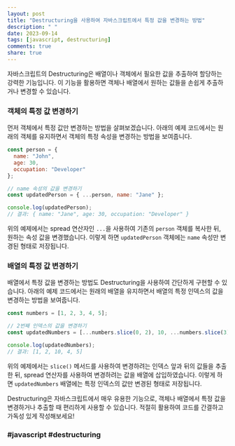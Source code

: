 ```yaml
---
layout: post
title: "Destructuring을 사용하여 자바스크립트에서 특정 값을 변경하는 방법"
description: " "
date: 2023-09-14
tags: [javascript, destructuring]
comments: true
share: true
---
```


자바스크립트의 Destructuring은 배열이나 객체에서 필요한 값을 추출하여 할당하는 강력한 기능입니다. 이 기능을 활용하면 객체나 배열에서 원하는 값들을 손쉽게 추출하거나 변경할 수 있습니다.

### 객체의 특정 값 변경하기

먼저 객체에서 특정 값만 변경하는 방법을 살펴보겠습니다. 아래의 예제 코드에서는 원래의 객체를 유지하면서 객체의 특정 속성을 변경하는 방법을 보여줍니다.

```javascript
const person = {
  name: "John",
  age: 30,
  occupation: "Developer"
};

// name 속성의 값을 변경하기
const updatedPerson = { ...person, name: "Jane" };

console.log(updatedPerson);
// 결과: { name: "Jane", age: 30, occupation: "Developer" }
```
위의 예제에서는 spread 연산자인 `...`을 사용하여 기존의 `person` 객체를 복사한 뒤, 원하는 속성 값을 변경했습니다. 이렇게 하면 `updatedPerson` 객체에는 `name` 속성만 변경된 형태로 저장됩니다.

### 배열의 특정 값 변경하기

배열에서 특정 값을 변경하는 방법도 Destructuring을 사용하여 간단하게 구현할 수 있습니다. 아래의 예제 코드에서는 원래의 배열을 유지하면서 배열의 특정 인덱스의 값을 변경하는 방법을 보여줍니다.

```javascript
const numbers = [1, 2, 3, 4, 5];

// 2번째 인덱스의 값을 변경하기
const updatedNumbers = [...numbers.slice(0, 2), 10, ...numbers.slice(3)];

console.log(updatedNumbers);
// 결과: [1, 2, 10, 4, 5]
```
위의 예제에서는 `slice()` 메서드를 사용하여 변경하려는 인덱스 앞과 뒤의 값들을 추출한 뒤, spread 연산자를 사용하여 변경하려는 값을 배열에 삽입하였습니다. 이렇게 하면 `updatedNumbers` 배열에는 특정 인덱스의 값만 변경된 형태로 저장됩니다.

Destructuring은 자바스크립트에서 매우 유용한 기능으로, 객체나 배열에서 특정 값을 변경하거나 추출할 때 편리하게 사용할 수 있습니다. 적절히 활용하여 코드를 간결하고 가독성 있게 작성해보세요!

### #javascript #destructuring